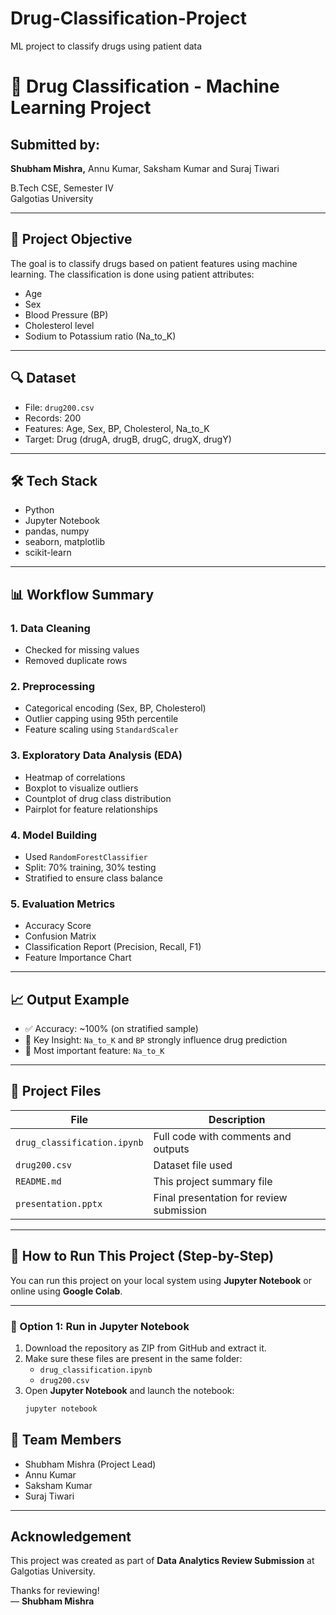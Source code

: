 # Drug-Classification-Project
ML project to classify drugs using patient data

# 💊 Drug Classification - Machine Learning Project

##  Submitted by:
**Shubham Mishra,**
  Annu Kumar,
  Saksham Kumar
  and Suraj Tiwari

B.Tech CSE, Semester IV  
Galgotias University

---

## 🧠 Project Objective

The goal is to classify drugs based on patient features using machine learning. The classification is done using patient attributes:

- Age
- Sex
- Blood Pressure (BP)
- Cholesterol level
- Sodium to Potassium ratio (Na_to_K)

---

## 🔍 Dataset

- File: `drug200.csv`
- Records: 200
- Features: Age, Sex, BP, Cholesterol, Na_to_K
- Target: Drug (drugA, drugB, drugC, drugX, drugY)

---

## 🛠️ Tech Stack

- Python
- Jupyter Notebook
- pandas, numpy
- seaborn, matplotlib
- scikit-learn

---

## 📊 Workflow Summary

### 1. Data Cleaning
- Checked for missing values
- Removed duplicate rows

### 2. Preprocessing
- Categorical encoding (Sex, BP, Cholesterol)
- Outlier capping using 95th percentile
- Feature scaling using `StandardScaler`

### 3. Exploratory Data Analysis (EDA)
- Heatmap of correlations
- Boxplot to visualize outliers
- Countplot of drug class distribution
- Pairplot for feature relationships

### 4. Model Building
- Used `RandomForestClassifier`
- Split: 70% training, 30% testing
- Stratified to ensure class balance

### 5. Evaluation Metrics
- Accuracy Score
- Confusion Matrix
- Classification Report (Precision, Recall, F1)
- Feature Importance Chart

---

## 📈 Output Example

- ✅ Accuracy: ~100% (on stratified sample)
- 🔬 Key Insight: `Na_to_K` and `BP` strongly influence drug prediction
- 🧠 Most important feature: `Na_to_K`

---

## 📂 Project Files

| File | Description |
|------|-------------|
| `drug_classification.ipynb` | Full code with comments and outputs |
| `drug200.csv` | Dataset file used |
| `README.md` | This project summary file |
| `presentation.pptx` | Final presentation for review submission |

---

## 🚀 How to Run This Project (Step-by-Step)

You can run this project on your local system using **Jupyter Notebook** or online using **Google Colab**.

---

### 🧪 Option 1: Run in Jupyter Notebook

1. Download the repository as ZIP from GitHub and extract it.
2. Make sure these files are present in the same folder:
   - `drug_classification.ipynb`
   - `drug200.csv`
3. Open **Jupyter Notebook** and launch the notebook:
   ```bash
   jupyter notebook


## 👥 Team Members

- Shubham Mishra (Project Lead)
- Annu Kumar
- Saksham Kumar
- Suraj Tiwari

---

##  Acknowledgement

This project was created as part of **Data Analytics Review Submission** at Galgotias University.

Thanks for reviewing!  
— **Shubham Mishra**
